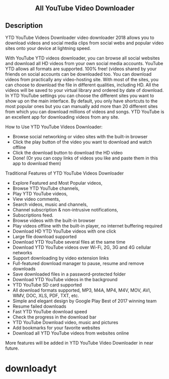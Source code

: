 <h2 align="center"><b>All YouTube Video Downloader</b></h2>

## Description

YTD YouTube Videos Downloader video downloader 2018 allows you to download videos and social media clips from social webs and popular video sites onto your device at lightning speed.

With YouTube YTD videos downloader, you can browse all social websites and download all HD videos from your own social media accounts. YouTube YTD allows all formats are supported. 100% free! (videos shared by your friends on social accounts can be downloaded too. You can download videos from practically any video-hosting site. With most of the sites, you can choose to download the file in different qualities, including HD. All the videos will be saved to your virtual library and ordered by date of download. In YTD YouTube settings you can choose the different sites you want to show up on the main interface. By default, you only have shortcuts to the most popular ones  but you can manually add more than 20 different sites from which you can download millions of videos and songs. YTD YouTube is an excellent app for downloading videos from any site. 

How to Use YTD YouTube Videos Downloader:
* Browse social networking or video sites with the built-in browser
* Click the play button of the video you want to download and watch offline
* Click the download button to download the HD video
* Done!
(Or you can copy links of videos you like and paste them in this app to download them)

Traditional Features of YTD YouTube Videos Downloader
* Explore Featured and Most Popular videos,
* Browse YTD YouTube channels,
* Play YTD YouTube videos,
* View video comments,
* Search videos, music and channels,
* Channel subscription & non-intrusive notifications,
* Subscriptions feed.
* Browse videos with the built-in browser
* Play videos offline with the built-in player, no internet buffering required 
* Download HD YTD YouTube videos with one click
* Large file download supported
* Download YTD YouTube several files at the same time
* Download YTD YouTube videos over Wi-Fi, 2G, 3G and 4G cellular networks
* Support downloading by video extension links 
* Full-featured download manager to pause, resume and remove downloads
* Save downloaded files in a password-protected folder
* Download YTD YouTube videos in the background
* YTD YouTube SD card supported
* All download formats supported, MP3, M4A, MP4, M4V, MOV, AVI, WMV, DOC, XLS, PDF, TXT, etc.
* Simple and elegant design by Google Play Best of 2017 winning team
* Resume failed downloads
* Fast YTD YouTube download speed
* Check the progress in the download bar 
* YTD YouTube Download video, music and pictures
* Add bookmarks for your favorite websites
* Download all YTD YouTube videos from websites online

More features will be added in YTD YouTube Video Downloader in near future.
# downloadyt

